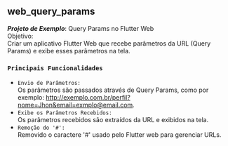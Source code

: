 ## web_query_params

***Projeto de Exemplo***: Query Params no Flutter Web<br>
Objetivo:<br>
Criar um aplicativo Flutter Web que recebe parâmetros da URL (Query Params) e exibe esses parâmetros na tela.

 ### `Principais Funcionalidades`<br>
* `Envio de Parâmetros:`<br>
Os parâmetros são passados através de Query Params, como por exemplo: http://exemplo.com.br/perfil?nome=Jhon&email=exmplo@email.com.
* `Exibe os Parâmetros Recebidos:`<br>
Os parâmetros recebidos são extraídos da URL e exibidos na tela.
* `Remoção do '#':`<br>
Removido o caractere '#' usado pelo Flutter web para gerenciar URLs.
